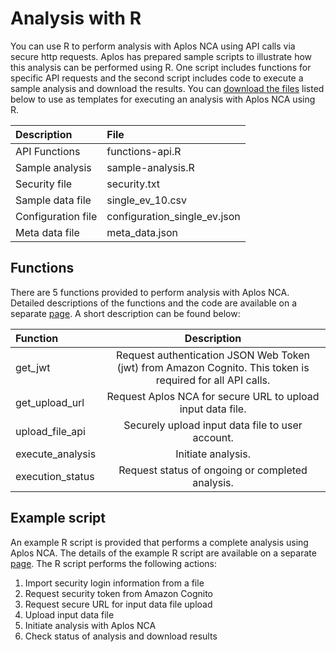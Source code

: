 # Analysis with R

You can use R to perform analysis with Aplos NCA using API calls via secure http requests. Aplos has prepared sample scripts to illustrate how this analysis can be performed using R. One script includes functions for specific API requests and the second script includes code to execute a sample analysis and download the results. You can [download the files](/docs/downloads/r-files.zip) listed below to use as templates for executing an analysis with Aplos NCA using R.

| Description | File |
| :--- | :--- |
| API Functions | functions-api.R |
| Sample analysis | sample-analysis.R |
| Security file | security.txt |
| Sample data file | single_ev_10.csv |
| Configuration file | configuration_single_ev.json |
| Meta data file | meta_data.json |

## Functions

There are 5 functions provided to perform analysis with Aplos NCA. Detailed descriptions of the functions and the code are available on a separate [page](./r-functions.md). A short description can be found below:

| Function | Description |
| :--- | :---: |
| get_jwt | Request authentication JSON Web Token (jwt) from Amazon Cognito. This token is required for all API calls. |
| get_upload_url | Request Aplos NCA for secure URL to upload input data file. |
| upload_file_api | Securely upload input data file to user account. |
| execute_analysis | Initiate analysis. |
| execution_status | Request status of ongoing or completed analysis. |

## Example script

An example R script is provided that performs a complete analysis using Aplos NCA. The details of the example R script are available on a separate [page](./r-script.md). The R script performs the following actions:

1. Import security login information from a file
2. Request security token from Amazon Cognito
3. Request secure URL for input data file upload
4. Upload input data file
5. Initiate analysis with Aplos NCA
6. Check status of analysis and download results 
